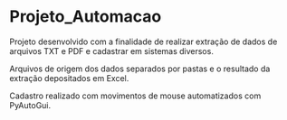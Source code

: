 # Projeto_Automacao

Projeto desenvolvido com a finalidade de realizar extração de dados de arquivos TXT e PDF e cadastrar em sistemas diversos. 

Arquivos de origem dos dados separados por pastas e o resultado da extração depositados em Excel. 

Cadastro realizado com movimentos de mouse automatizados com PyAutoGui. 
